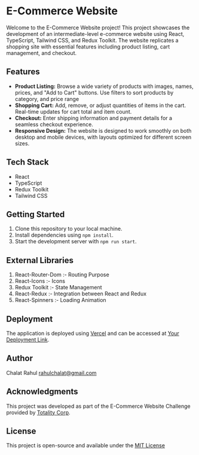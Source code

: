 # E-Commerce Website

Welcome to the E-Commerce Website project! This project showcases the development of an intermediate-level e-commerce website using React, TypeScript, Tailwind CSS, and Redux Toolkit. The website replicates a shopping site with essential features including product listing, cart management, and checkout.

## Features

- **Product Listing:** Browse a wide variety of products with images, names, prices, and "Add to Cart" buttons. Use filters to sort products by category, and price range
- **Shopping Cart:** Add, remove, or adjust quantities of items in the cart. Real-time updates for cart total and item count.
- **Checkout:** Enter shipping information and payment details for a seamless checkout experience.
- **Responsive Design:** The website is designed to work smoothly on both desktop and mobile devices, with layouts optimized for different screen sizes.

## Tech Stack

- React
- TypeScript
- Redux Toolkit
- Tailwind CSS

## Getting Started

1. Clone this repository to your local machine.
2. Install dependencies using `npm install`.
3. Start the development server with `npm run start`.

## External Libraries

1. React-Router-Dom :- Routing Purpose
2. React-Icons :- Icons
3. Redux Toolkit :- State Management
4. React-Redux :- Integration between React and Redux
5. React-Spinners :- Loading Animation

## Deployment

The application is deployed using [Vercel](https://www.vercel.com/) and can be accessed at [Your Deployment Link](https://totalitycorp-frontend-challenge-tawny.vercel.app/).

## Author

Chalat Rahul
rahulchalat@gmail.com

## Acknowledgments

This project was developed as part of the E-Commerce Website Challenge provided by [Totality Corp](https://www.totalitycorp.com/).

## License

This project is open-source and available under the [MIT License](LICENSE)
